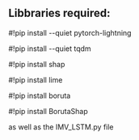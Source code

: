 ## Libbraries required:

#!pip install --quiet pytorch-lightning

#!pip install --quiet tqdm

#!pip install shap

#!pip install lime

#!pip install boruta

#!pip install BorutaShap

as well as the IMV_LSTM.py file
